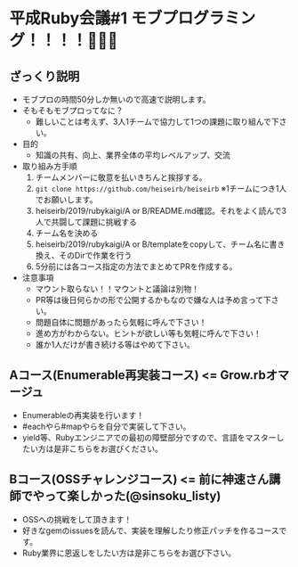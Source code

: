 # 平成Ruby会議#1 モブプログラミング！！！！👏👏👏
## ざっくり説明
 - モブプロの時間50分しか無いので高速で説明します。
 - そもそもモブプロってなに？
   - 難しいことは考えず、3人1チームで協力して1つの課題に取り組んで下さい。
 - 目的
   - 知識の共有、向上、業界全体の平均レベルアップ、交流
 - 取り組み方手順
   1. チームメンバーに敬意を払いきちんと挨拶する。
   2. `git clone https://github.com/heiseirb/heiseirb` ※1チームにつき1人でお願いします。
   3. heiseirb/2019/rubykaigi/A or B/README.md確認。それをよく読んで3人で共闘して課題に挑戦する
   4. チーム名を決める
   5. heiseirb/2019/rubykaigi/A or B/templateをcopyして、チーム名に書き換え、そのDirで作業を行う
   6. 5分前には各コース指定の方法でまとめてPRを作成する。
 - 注意事項
   - マウント取らない！！マウントと議論は別物！
   - PR等は後日何らかの形で公開するかもなので嫌な人は予め言って下さい。
   - 問題自体に問題があったら気軽に呼んで下さい！
   - 進め方がわからない。ヒントが欲しい等も気軽に呼んで下さい！
   - 誰か1人だけが書き続ける等はやめて下さい。

## Aコース(Enumerable再実装コース) <= Grow.rbオマージュ
 - Enumerableの再実装を行います！
 - #eachやら#mapやらを自分で実装して下さい。
 - yield等、Rubyエンジニアでの最初の障壁部分ですので、言語をマスターしたい方は是非こちらをお選びください。
## Bコース(OSSチャレンジコース) <= 前に神速さん講師でやって楽しかった(@sinsoku_listy)
 - OSSへの挑戦をして頂きます！
 - 好きなgemのissuesを読んで、実装を理解したり修正パッチを作るコースです。
 - Ruby業界に恩返しをしたい方は是非こちらをお選び下さい。